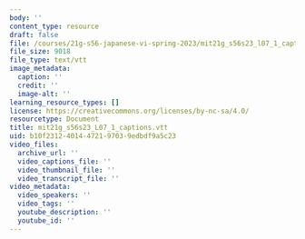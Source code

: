 ```yaml
---
body: ''
content_type: resource
draft: false
file: /courses/21g-s56-japanese-vi-spring-2023/mit21g_s56s23_l07_1_captions.vtt
file_size: 9018
file_type: text/vtt
image_metadata:
  caption: ''
  credit: ''
  image-alt: ''
learning_resource_types: []
license: https://creativecommons.org/licenses/by-nc-sa/4.0/
resourcetype: Document
title: mit21g_s56s23_L07_1_captions.vtt
uid: b10f2312-4014-4721-9703-9edbdf9a5c23
video_files:
  archive_url: ''
  video_captions_file: ''
  video_thumbnail_file: ''
  video_transcript_file: ''
video_metadata:
  video_speakers: ''
  video_tags: ''
  youtube_description: ''
  youtube_id: ''
---
```

